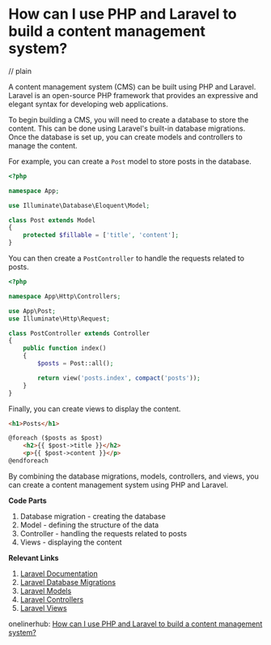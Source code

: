 # How can I use PHP and Laravel to build a content management system?
// plain

A content management system (CMS) can be built using PHP and Laravel. Laravel is an open-source PHP framework that provides an expressive and elegant syntax for developing web applications.

To begin building a CMS, you will need to create a database to store the content. This can be done using Laravel's built-in database migrations. Once the database is set up, you can create models and controllers to manage the content.

For example, you can create a `Post` model to store posts in the database.

```php
<?php

namespace App;

use Illuminate\Database\Eloquent\Model;

class Post extends Model
{
    protected $fillable = ['title', 'content'];
}
```

You can then create a `PostController` to handle the requests related to posts.

```php
<?php

namespace App\Http\Controllers;

use App\Post;
use Illuminate\Http\Request;

class PostController extends Controller
{
    public function index()
    {
        $posts = Post::all();

        return view('posts.index', compact('posts'));
    }
}
```

Finally, you can create views to display the content.

```html
<h1>Posts</h1>

@foreach ($posts as $post)
    <h2>{{ $post->title }}</h2>
    <p>{{ $post->content }}</p>
@endforeach
```

By combining the database migrations, models, controllers, and views, you can create a content management system using PHP and Laravel.

**Code Parts**
1. Database migration - creating the database
2. Model - defining the structure of the data
3. Controller - handling the requests related to posts
4. Views - displaying the content

**Relevant Links**
1. [Laravel Documentation](https://laravel.com/docs)
2. [Laravel Database Migrations](https://laravel.com/docs/7.x/migrations)
3. [Laravel Models](https://laravel.com/docs/7.x/eloquent)
4. [Laravel Controllers](https://laravel.com/docs/7.x/controllers)
5. [Laravel Views](https://laravel.com/docs/7.x/views)

onelinerhub: [How can I use PHP and Laravel to build a content management system?](https://onelinerhub.com/php-laravel/how-can-i-use-php-and-laravel-to-build-a-content-management-system)